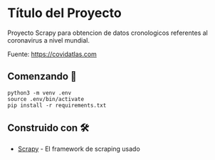 # Título del Proyecto

Proyecto Scrapy para obtencion de datos cronologicos referentes al coronavirus a nivel mundial.

Fuente: https://covidatlas.com

## Comenzando 🚀

```
python3 -m venv .env
source .env/bin/activate
pip install -r requirements.txt
```

## Construido con 🛠️

* [Scrapy](https://docs.scrapy.org/en/latest/) - El framework de scraping usado
